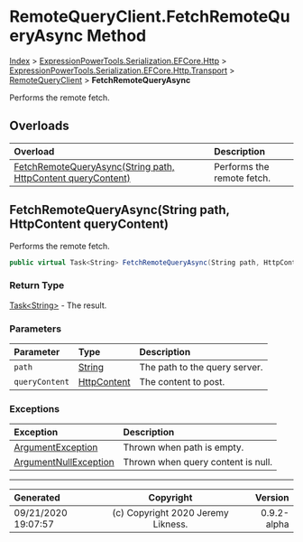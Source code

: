 ﻿# RemoteQueryClient.FetchRemoteQueryAsync Method

[Index](../index.md) > [ExpressionPowerTools.Serialization.EFCore.Http](ExpressionPowerTools.Serialization.EFCore.Http.a.md) > [ExpressionPowerTools.Serialization.EFCore.Http.Transport](ExpressionPowerTools.Serialization.EFCore.Http.Transport.n.md) > [RemoteQueryClient](ExpressionPowerTools.Serialization.EFCore.Http.Transport.RemoteQueryClient.cs.md) > **FetchRemoteQueryAsync**

Performs the remote fetch.

## Overloads

| Overload | Description |
| :-- | :-- |
| [FetchRemoteQueryAsync(String path, HttpContent queryContent)](#fetchremotequeryasyncstring-path-httpcontent-querycontent) | Performs the remote fetch. |
## FetchRemoteQueryAsync(String path, HttpContent queryContent)

Performs the remote fetch.

```csharp
public virtual Task<String> FetchRemoteQueryAsync(String path, HttpContent queryContent)
```

### Return Type

 [Task&lt;String>](https://docs.microsoft.com/dotnet/api/system.threading.tasks.task-1)  - The result.

### Parameters

| Parameter | Type | Description |
| :-- | :-- | :-- |
| `path` | [String](https://docs.microsoft.com/dotnet/api/system.string) | The path to the query server. |
| `queryContent` | [HttpContent](https://docs.microsoft.com/dotnet/api/system.net.http.httpcontent) | The content to post. |

### Exceptions

| Exception | Description |
| :-- | :-- |
| [ArgumentException](https://docs.microsoft.com/dotnet/api/system.argumentexception) | Thrown when path is empty. |
| [ArgumentNullException](https://docs.microsoft.com/dotnet/api/system.argumentnullexception) | Thrown when query content is null. |


---

| Generated | Copyright | Version |
| :-- | :-: | --: |
| 09/21/2020 19:07:57 | (c) Copyright 2020 Jeremy Likness. | 0.9.2-alpha |
